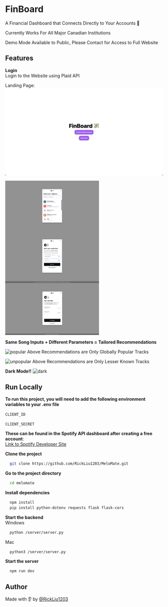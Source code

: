 
# FinBoard

A Financial Dashboard that Connects Directly to Your Accounts 💸 

Currently Works For All Major Canadian Institutions

Demo Mode Available to Public, Please Contact for Access to Full Website

## Features

**Login**   
Login to the Website using Plaid API

Landing Page:
![landing](/public/landing.png)

<div style="display: flex; flex-wrap: wrap;">
  <img src="public/banks.png" width="300" alt="Screenshot 1">
  <img src="public/login.png" width="300" alt="Screenshot 2">
  <img src="public/accounts.png" width="300" alt="Screenshot 3">
</div>

**Same Song Inputs + Different Parameters = Tailored Recommendations**  

![popular](/public/popular.png)
Above Recommendations are Only Globally Popular Tracks

![unpopular](/public/unpopular.png)
Above Recommendations are Only Lesser Known Tracks

**Dark Mode!!**
![dark](/public/dark.png)

## Run Locally

**To run this project, you will need to add the following environment variables to your .env file**

`CLIENT_ID`

`CLIENT_SECRET`

**These can be found in the Spotify API dashboard after creating a free account**:  
[Link to Spotify Developer Site](https://developer.spotify.com/dashboard)


**Clone the project**

```bash
  git clone https://github.com/RickLiu1203/MeloMate.git
```

**Go to the project directory**

```bash
  cd melomate
```

**Install dependencies**

```bash
  npm install
  pip install python-dotenv requests flask flask-cors
```

**Start the backend**  
Windows
```bash
  python /server/server.py
```
Mac
```bash
  python3 /server/server.py
```

**Start the server**

```bash
  npm run dev
```


## Author

Made with 👂 by [@RickLiu1203](https://www.github.com/RickLiu1203)
